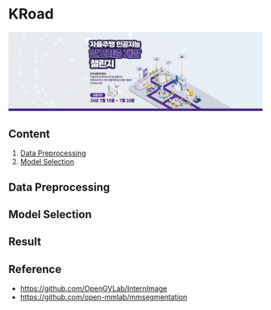 # KRoad
[![KRoad AI competition](/pngs/banner.png)](https://challenge.gcontest.co.kr/template/m/16335)

## Content
1. [Data Preprocessing](Data-Preprocessing)
2. [Model Selection](Model-Selection)

## Data Preprocessing

## Model Selection

## Result

## Reference
* https://github.com/OpenGVLab/InternImage
* https://github.com/open-mmlab/mmsegmentation